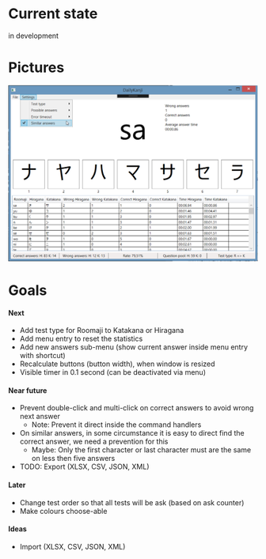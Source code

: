 # Current state
in development

# Pictures
![Daily Kanji](DailyKanji.png)

# Goals

#### Next
* Add test type for Roomaji to Katakana or Hiragana
* Add menu entry to reset the statistics
* Add new answers sub-menu (show current answer inside menu entry with shortcut)
* Recalculate buttons (button width), when window is resized
* Visible timer in 0.1 second (can be deactivated via menu)

#### Near future
* Prevent double-click and multi-click on correct answers to avoid wrong next answer
  * Note: Prevent it direct inside the command handlers
* On similar answers, in some circumstance it is easy to direct find the correct answer, we need a prevention for this 
  * Maybe: Only the first character or last character must are the same on less then five answers
* TODO: Export (XLSX, CSV, JSON, XML)

#### Later
* Change test order so that all tests will be ask (based on ask counter)
* Make colours choose-able

#### Ideas
* Import (XLSX, CSV, JSON, XML)
